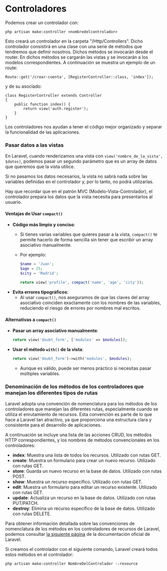 # Controladores

Podemos crear un controlador con:

```
php artisan make:controller <nombredelcontrolador>
```

Esto creará un controlador en la carpeta "/Http/Controllers". Dicho controlador consistirá en una clase con una serie de métodos que tendremos que definir nosotros. Dichos métodos se invocarán desde el router. En dichos métodos se cargarán las vistas y se invocarán a los modelos correspondientes. A continuación se muestra un ejemplo de un route:

```
Route::get('/crear-cuenta', [RegisterController::class, 'index']);
```

y de su asociado:

```
class RegisterController extends Controller
{
    public function index() {
        return view('auth.register');
    }
}
```

Los controladores nos ayudan a tener el código mejor organizado y separar la funcionalidad de las aplicaciones.

### Pasar datos a las vistas

En Laravel, cuando renderizamos una vista con `view('nombre_de_la_vista', $datos)`, podemos pasar un segundo parámetro que es un array de datos que queremos que la vista utilice.

Si no pasamos los datos necesarios, la vista no sabrá nada sobre las variables definidas en el controlador y, por lo tanto, no podrá utilizarlas.

Hay que recordar que en el patrón MVC (Modelo-Vista-Controlador), el controlador prepara los datos que la vista necesita para presentarlos al usuario.

#### **Ventajas de Usar `compact()`**

* **Código más limpio y conciso**:
  * Si tienes varias variables que quieres pasar a la vista, `compact()` te permite hacerlo de forma sencilla sin tener que escribir un array asociativo manualmente.
  *   Por ejemplo:

      ```php
      $name = 'Juan';
      $age = 25;
      $city = 'Madrid';

      return view('profile', compact('name', 'age', 'city'));
      ```
* **Evita errores tipográficos**:
  * Al usar `compact()`, nos aseguramos de que las claves del array asociativo coinciden exactamente con los nombres de las variables, reduciendo el riesgo de errores por nombres mal escritos.

#### **Alternativas a `compact()`**

*   **Pasar un array asociativo manualmente**:

    ```php
    return view('doubt_form', ['modules' => $modules]);
    ```
*   **Usar el método `with()` de la vista**:

    ```php
    return view('doubt_form')->with('modules', $modules);
    ```

    * Aunque es válido, puede ser menos práctico si necesitas pasar múltiples variables.

### Denominación de los métodos de los controladores que manejan los diferentes tipos de rutas

Laravel adopta una convención de nomenclatura para los métodos de los controladores que manejan las diferentes rutas, especialmente cuando se utiliza el enrutamiento de recursos. Esta convención es parte de lo que hace a Laravel tan atractivo, ya que proporciona una estructura clara y consistente para el desarrollo de aplicaciones.

A continuación se incluye una lista de las acciones CRUD, los métodos HTTP correspondientes, y los nombres de métodos convencionales en los controladores:

* **index**: Muestra una lista de todos los recursos. Utilizado con rutas GET.
* **create**: Muestra un formulario para crear un nuevo recurso. Utilizado con rutas GET.
* **store**: Guarda un nuevo recurso en la base de datos. Utilizado con rutas POST.
* **show**: Muestra un recurso específico. Utilizado con rutas GET.
* **edit**: Muestra un formulario para editar un recurso existente. Utilizado con rutas GET.
* **update**: Actualiza un recurso en la base de datos. Utilizado con rutas PUT/PATCH.
* **destroy**: Elimina un recurso específico de la base de datos. Utilizado con rutas DELETE.

Para obtener información detallada sobre las convenciones de nomenclatura de los métodos en los controladores de recursos de Laravel, podemos consultar [la siguiente página](https://laravel.com/docs/10.x/controllers#actions-handled-by-resource-controllers) de la documentación oficial de Laravel.

Si creamos el controlador con el siguiente comando, Laravel creará todos estos métodos en el controlador:

`php artisan make:controller NombreDelControlador --resource`
